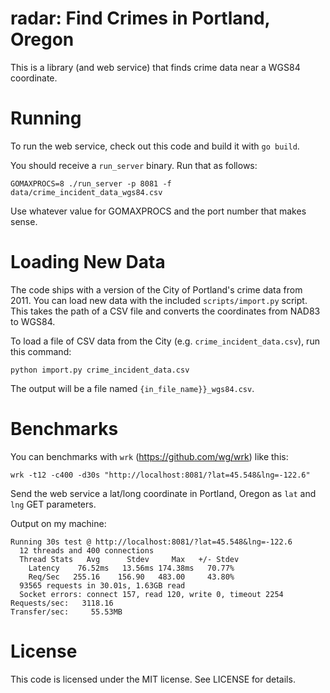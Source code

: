 # radar: Find Crimes in Portland, Oregon

This is a library (and web service) that finds crime data near a WGS84
coordinate.

# Running

To run the web service, check out this code and build it with `go build`.

You should receive a `run_server` binary. Run that as follows:

	GOMAXPROCS=8 ./run_server -p 8081 -f data/crime_incident_data_wgs84.csv

Use whatever value for GOMAXPROCS and the port number that makes sense.

# Loading New Data

The code ships with a version of the City of Portland's crime data from 2011.
You can load new data with the included `scripts/import.py` script. This takes
the path of a CSV file and converts the coordinates from NAD83 to WGS84.

To load a file of CSV data from the City (e.g. `crime_incident_data.csv`), run
this command:

	python import.py crime_incident_data.csv

The output will be a file named `{in_file_name}}_wgs84.csv`.

# Benchmarks

You can benchmarks with `wrk` (https://github.com/wg/wrk) like this:

	wrk -t12 -c400 -d30s "http://localhost:8081/?lat=45.548&lng=-122.6"

Send the web service a lat/long coordinate in Portland, Oregon as `lat` and
`lng` GET parameters.

Output on my machine:

	Running 30s test @ http://localhost:8081/?lat=45.548&lng=-122.6
	  12 threads and 400 connections
	  Thread Stats   Avg      Stdev     Max   +/- Stdev
		Latency    76.52ms   13.56ms 174.38ms   70.77%
		Req/Sec   255.16    156.90   483.00     43.80%
	  93565 requests in 30.01s, 1.63GB read
	  Socket errors: connect 157, read 120, write 0, timeout 2254
	Requests/sec:   3118.16
	Transfer/sec:     55.53MB

# License

This code is licensed under the MIT license. See LICENSE for details.
